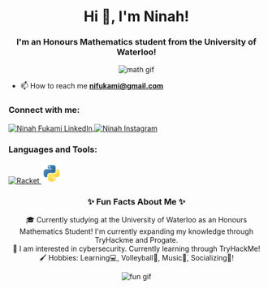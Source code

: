 <h1 align="center">Hi 👋, I'm Ninah!</h1>
<h3 align="center">I'm an Honours Mathematics student from the University of Waterloo! </h3>

<!-- Add a fun GIF -->
<p align="center">
  <img src="https://github.com/user-attachments/assets/c70d3c05-91e5-49b6-9771-01cae61f13b7" alt="math gif" height="200" width="200">
</p>

- 📫 How to reach me **nifukami@gmail.com**

<h3 align="left">Connect with me:</h3>
<p align="left">
  <!-- LinkedIn -->
  <a href="https://linkedin.com/in/ninah-fukami-a78290332" target="_blank">
    <img align="center" src="https://raw.githubusercontent.com/rahuldkjain/github-profile-readme-generator/master/src/images/icons/Social/linked-in-alt.svg" alt="Ninah Fukami LinkedIn" height="30" width="40" />
  </a>
  <!-- Instagram -->
  <a href="https://instagram.com/ninah_0627" target="_blank">
    <img align="center" src="https://upload.wikimedia.org/wikipedia/commons/a/a5/Instagram_icon.png" alt="Ninah Instagram" height="30" width="30" />
  </a>
</p>

<h3 align="left">Languages and Tools:</h3>
<p align="left"> 
  <!-- Racket -->
  <a href="https://docs.racket-lang.org/guide/intro.html" target="_blank" rel="noreferrer"> 
    <img src="https://upload.wikimedia.org/wikipedia/commons/c/c1/Racket-logo.svg" alt="Racket" width="40" height="40"/> 
  </a> 
  <!-- Python -->
  <a href="https://www.python.org" target="_blank" rel="noreferrer"> 
    <img src="https://raw.githubusercontent.com/devicons/devicon/master/icons/python/python-original.svg" alt="Python" width="40" height="40"/> 
  </a> 
</p>

<!-- Add another fun section -->
<h3 align="center">✨ Fun Facts About Me ✨</h3>
<p align="center">
  🎓 Currently studying at the University of Waterloo as an Honours Mathematics Student! I'm currently expanding my knowledge through TryHackme and Progate. <br>
  👀 I am interested in cybersecurity. Currently learning through TryHackMe! <br>
  🖌️ Hobbies: Learning💻, Volleyball🏐, Music🎹࣪, Socializing🤝! <br>
</p>

<!-- Add another GIF at the bottom -->
<p align="center">
  <img src="https://i.pinimg.com/originals/5c/60/bc/5c60bcddd50cc037cc3aeb75efc03c95.gif" alt="fun gif" width="300">
</p>
